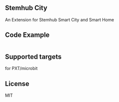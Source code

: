 ## Stemhub City

An Extension for Stemhub Smart City and Smart Home

## Code Example
```JavaScript

```

## Supported targets
for PXT/microbit

## License
MIT

